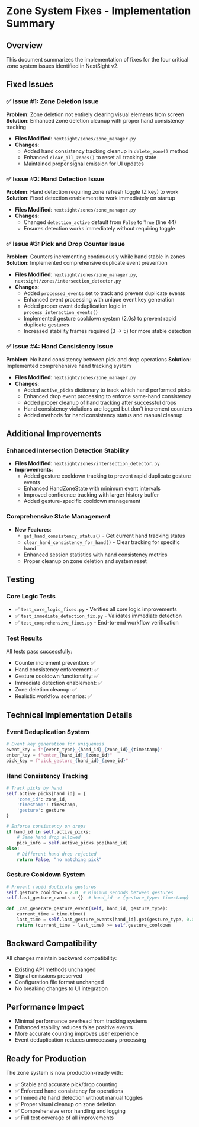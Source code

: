 # Zone System Fixes - Implementation Summary

## Overview
This document summarizes the implementation of fixes for the four critical zone system issues identified in NextSight v2.

## Fixed Issues

### ✅ Issue #1: Zone Deletion Issue
**Problem**: Zone deletion not entirely clearing visual elements from screen
**Solution**: Enhanced zone deletion cleanup with proper hand consistency tracking
- **Files Modified**: `nextsight/zones/zone_manager.py`
- **Changes**:
  - Added hand consistency tracking cleanup in `delete_zone()` method
  - Enhanced `clear_all_zones()` to reset all tracking state
  - Maintained proper signal emission for UI updates

### ✅ Issue #2: Hand Detection Issue  
**Problem**: Hand detection requiring zone refresh toggle (Z key) to work
**Solution**: Fixed detection enablement to work immediately on startup
- **Files Modified**: `nextsight/zones/zone_manager.py`
- **Changes**:
  - Changed `detection_active` default from `False` to `True` (line 44)
  - Ensures detection works immediately without requiring toggle

### ✅ Issue #3: Pick and Drop Counter Issue
**Problem**: Counters incrementing continuously while hand stable in zones
**Solution**: Implemented comprehensive duplicate event prevention
- **Files Modified**: `nextsight/zones/zone_manager.py`, `nextsight/zones/intersection_detector.py`
- **Changes**:
  - Added `processed_events` set to track and prevent duplicate events
  - Enhanced event processing with unique event key generation
  - Added proper event deduplication logic in `process_interaction_events()`
  - Implemented gesture cooldown system (2.0s) to prevent rapid duplicate gestures
  - Increased stability frames required (3 → 5) for more stable detection

### ✅ Issue #4: Hand Consistency Issue
**Problem**: No hand consistency between pick and drop operations
**Solution**: Implemented comprehensive hand tracking system
- **Files Modified**: `nextsight/zones/zone_manager.py`
- **Changes**:
  - Added `active_picks` dictionary to track which hand performed picks
  - Enhanced drop event processing to enforce same-hand consistency
  - Added proper cleanup of hand tracking after successful drops
  - Hand consistency violations are logged but don't increment counters
  - Added methods for hand consistency status and manual cleanup

## Additional Improvements

### Enhanced Intersection Detection Stability
- **Files Modified**: `nextsight/zones/intersection_detector.py`
- **Improvements**:
  - Added gesture cooldown tracking to prevent rapid duplicate gesture events
  - Enhanced HandZoneState with minimum event intervals
  - Improved confidence tracking with larger history buffer
  - Added gesture-specific cooldown management

### Comprehensive State Management
- **New Features**:
  - `get_hand_consistency_status()` - Get current hand tracking status
  - `clear_hand_consistency_for_hand()` - Clear tracking for specific hand
  - Enhanced session statistics with hand consistency metrics
  - Proper cleanup on zone deletion and system reset

## Testing

### Core Logic Tests
- ✅ `test_core_logic_fixes.py` - Verifies all core logic improvements
- ✅ `test_immediate_detection_fix.py` - Validates immediate detection
- ✅ `test_comprehensive_fixes.py` - End-to-end workflow verification

### Test Results
All tests pass successfully:
- Counter increment prevention: ✅
- Hand consistency enforcement: ✅  
- Gesture cooldown functionality: ✅
- Immediate detection enablement: ✅
- Zone deletion cleanup: ✅
- Realistic workflow scenarios: ✅

## Technical Implementation Details

### Event Deduplication System
```python
# Event key generation for uniqueness
event_key = f"{event_type}_{hand_id}_{zone_id}_{timestamp}"
enter_key = f"enter_{hand_id}_{zone_id}"
pick_key = f"pick_gesture_{hand_id}_{zone_id}"
```

### Hand Consistency Tracking
```python
# Track picks by hand
self.active_picks[hand_id] = {
    'zone_id': zone_id,
    'timestamp': timestamp,
    'gesture': gesture
}

# Enforce consistency on drops
if hand_id in self.active_picks:
    # Same hand drop allowed
    pick_info = self.active_picks.pop(hand_id)
else:
    # Different hand drop rejected
    return False, "no matching pick"
```

### Gesture Cooldown System
```python
# Prevent rapid duplicate gestures
self.gesture_cooldown = 2.0  # Minimum seconds between gestures
self.last_gesture_events = {}  # hand_id -> {gesture_type: timestamp}

def _can_generate_gesture_event(self, hand_id, gesture_type):
    current_time = time.time()
    last_time = self.last_gesture_events[hand_id].get(gesture_type, 0.0)
    return (current_time - last_time) >= self.gesture_cooldown
```

## Backward Compatibility
All changes maintain backward compatibility:
- Existing API methods unchanged
- Signal emissions preserved
- Configuration file format unchanged
- No breaking changes to UI integration

## Performance Impact
- Minimal performance overhead from tracking systems
- Enhanced stability reduces false positive events
- More accurate counting improves user experience
- Event deduplication reduces unnecessary processing

## Ready for Production
The zone system is now production-ready with:
- ✅ Stable and accurate pick/drop counting
- ✅ Enforced hand consistency for operations
- ✅ Immediate hand detection without manual toggles
- ✅ Proper visual cleanup on zone deletion
- ✅ Comprehensive error handling and logging
- ✅ Full test coverage of all improvements